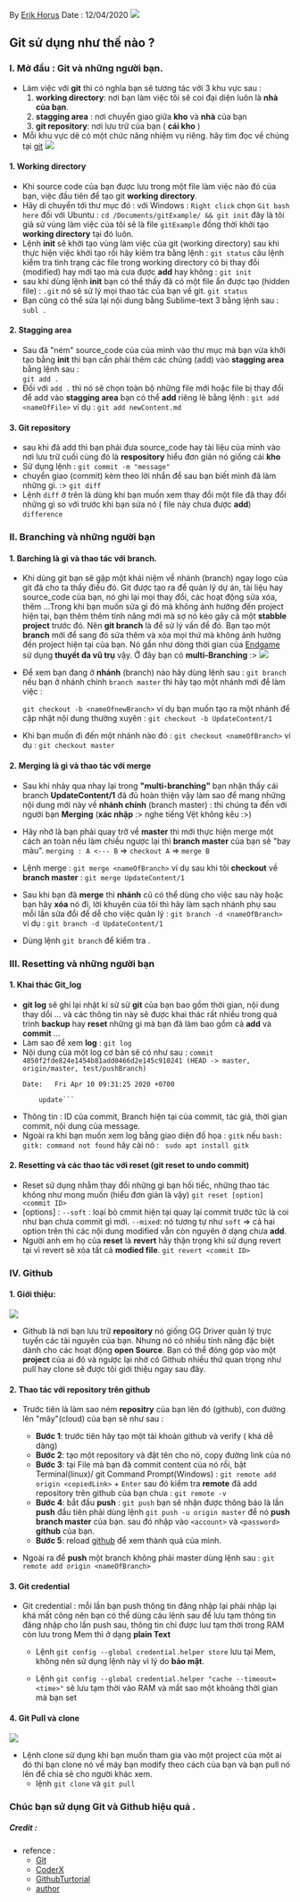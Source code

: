 

By [Erik Horus](https://github.com/ErikHorus1249)
Date : 12/04/2020
![](https://i.imgur.com/b1b1WRN.jpg)
## Git sử dụng như thế nào ?

### I. Mở đầu : Git và những người bạn.
 - Làm việc với **git** thì có nghĩa bạn sẽ tương tác với 3 khu vực sau :
 	1. **working directory**: nơi bạn làm việc tôi sẽ coi đại diện luôn là **nhà của bạn**.
	2. **stagging area** : nơi chuyển giao giữa **kho** và **nhà** của bạn 
	3. **git repository**: nơi lưu trữ của bạn ( **cái kho** )
- Mỗi khu vực dẽ có một chức năng nhiệm vụ riêng. hãy tìm đọc về chúng tại [git](https://git-scm.com/)
![](https://i.imgur.com/8KzwOMq.png)
 #### 1. Working directory
 - Khi source code của bạn được lưu trong một file làm việc nào đó của bạn,  việc đầu tiên để tạo git **working directory**.
 - Hãy di chuyển tới thư mục đó : với Windows : ```Right click``` chọn ```Git bash here``` đối với Ubuntu  : ```cd /Documents/gitExample/ && git init``` đây là tôi giả sử vùng làm việc của tôi sẽ là file ```gitExample``` đồng thời khởi tạo **working directory** tại đó luôn.
 - Lệnh **init** sẽ khởi tạo vùng làm việc của git (working directory) sau khi thực hiện việc khởi tạo rồi hãy kiêm tra bằng lệnh : ```git status``` câu lệnh kiểm tra tình trạng các file trong working directory có bị thay đổi (modified) hay mới tạo mà cưa được **add** hay không : 
```git init```
- sau khi dùng lệnh **init** bạn có thể thấy đã có một file ẩn được tạo (hidden file) : ```.git``` nó sẽ sử lý mọi thao tác của bạn về git.
	```git status```
- Bạn cũng có thể sửa lại nội dung bằng  Sublime-text 3 bằng lệnh sau :
	```subl .```

 #### 2. Stagging area
- Sau đã "ném" source_code của của mình vào thư mục mà bạn vừa khởi tạo bằng **init** thì bạn cần phải thêm các chúng (add) vào **stagging area** bằng lệnh sau :   
	```git add .```
- Đối với ```add .``` thì nó sẽ chọn toàn bộ những file mới hoặc file bị thay đổi để add vào **stagging area** bạn có thể **add** riêng lẻ bằng lệnh : ```git add <nameOfFile>``` ví dụ : ```git add newContent.md```

 #### 3. Git repository
 - sau khi đã add thì bạn phải đưa source_code hay tài liệu của mình vào nơi lưu trữ cuối cùng đó là **respository** hiểu đơn giản nó giống cái **kho**
 - Sử dụng lệnh : 
	```git commit -m "message"```
- chuyển giao (commit) kèm theo lời nhắn để sau bạn biết mình đã làm những gì. :>
	```git diff```
- Lệnh ```diff``` ở trên là dùng khi bạn muốn xem thay đổi một file đã thay đổi những gì so với trước khi bạn sửa nó ( file này chưa được **add**) ```difference```

### II. Branching và những người bạn

 #### 1. Barching là gì và thao tác với branch. 
 - Khi dùng git bạn sẽ gặp một khái niệm về nhánh (branch) ngay logo của git đã cho ta thấy điều đó. Git được tạo ra để quản lý dự án, tài liệu hay source_code của bạn, nó ghi lại mọi thay đổi, các hoạt động sửa xóa, thêm ...Trong khi bạn muốn sửa gì đó mà không ảnh hưởng đến project hiện tại, bạn thêm thêm tính năng mới mà sợ nó kéo gãy cả một **stabble project** trước đó. Nên **git branch** là để sử lý vấn đề đó. Bạn tạo một **branch** mới để sang đó sửa thêm và xóa mọi thứ mà không ảnh hưởng đến project hiện tại của bạn. Nó gần như dòng thời gian của [Endgame](https://www.marvel.com/movies/avengers-endgame) sử dụng **thuyết đa vũ trụ** vậy. Ở đây bạn có **multi-Branching** :>
 ![](https://i.imgur.com/s2paGh8.png)
 - Để xem bạn đang ở **nhánh** (branch) nào hãy dùng lệnh sau : ```git branch``` nếu bạn ở nhánh chính ```branch master``` thì hãy tạo một nhánh mới để làm việc :
 
	```git checkout -b <nameOfnewBranch>``` ví dụ bạn muốn tạo ra một nhánh để cập nhật nội dung thường xuyên : ```git checkout -b UpdateContent/1```
- Khi bạn muốn đi đến một nhánh nào đó : ```git checkout <nameOfBranch>``` ví dụ : ```git checkout master```

 #### 2. Merging là gì và thao tác với merge
 - Sau khi nhảy qua nhay lại trong **"multi-branching"** bạn nhận thấy cái branch **UpdateContent/1** đã đủ hoàn thiện vậy làm sao để mang những nội dung mới này về **nhánh chính** (branch master) : thì chúng ta đến với người bạn **Merging**  (**xác nhập** :> nghe tiếng Vệt không kêu :>)
 - Hãy nhớ là bạn phải quay trở về **master** thì mới thực hiện merge một cách an toàn nếu làm chiều ngược lại thì **branch master** của bạn sẽ "bay màu".
 	```merging : A <--- B``` => ```checkout A``` => ```merge B```
 - Lệnh merge : ```git merge <nameOfBranch>``` ví dụ sau khi tôi **checkout** về **branch master** : ```git merge UpdateContent/1```

 - Sau khi bạn đã **merge** thì **nhánh** cũ có thể dùng cho việc sau này hoặc bạn hãy **xóa** nó đi, lời khuyên của tôi thì hãy làm sạch nhánh phụ sau mỗi lần sửa đổi để dễ cho việc quản lý : ```git branch -d <nameOfBranch>``` ví dụ : ```git branch -d UpdateContent/1```
 - Dùng lệnh ```git branch``` để kiểm tra .
 
 ### III. Resetting và những người bạn
  #### 1. Khai thác Git_log
  - **git log** sẽ ghi lại nhật kí sử sử **git** của bạn bao gồm thời gian, nội dung thay dổi ... và các thông tin này sẽ được khai thác rất nhiều trong quá trình **backup** hay **reset** những gì mà bạn đã làm bao gồm cả **add** và **commit** ...
  - Làm sao để xem **log** : ```git log```
  - Nội dung của một log cơ bản sẽ có như sau :
  	```commit 4850f2fde824e1454b81add0466d2e145c910241 (HEAD -> master, origin/master, test/pushBranch)```
	   ```Author: Erik_Horus <tuananh1421999@gmail.com>
 	   Date:   Fri Apr 10 09:31:25 2020 +0700

    	   update```
 - Thông tin : ID của commit, Branch hiện tại của commit, tác giả, thời gian commit, nội dung của message.
 - Ngoài ra khi bạn muốn xem log bằng giao diện đồ họa : ```gitk``` nếu ```bash: gitk: command not found``` hãy cài nó : ``` sudo apt install gitk```
 
 #### 2. Resetting và các thao tác với reset (git reset to undo commit)
 - Reset sử dụng nhằm thay đổi những gì bạn hối tiếc, những thao tác không như mong muốn (hiểu đơn giản là vậy)
 	```git reset [option] <commit ID>```
 - [options] : ```--soft``` : loại bỏ cmmit hiện tại quay lại commit trước tức là coi như bạn chưa commit gì mới.
 	       ```--mixed```: nó tương tự như  ```soft```
 	       => cả hai option trên thì các nội dung modified vẫn còn nguyên ở dạng chưa **add**.
 - Người anh em họ của **reset** là **revert** hãy thận trọng khi sử dụng revert tại vì revert sẽ xóa tất cả **modied file**.
 	```git revert <commit ID>```
 

 ### IV. Github 
  #### 1. Giới thiệu:
![](https://i.imgur.com/BGVBXnV.jpg)
  - Github là nơi bạn lưu trữ  **repository** nó giống GG Driver quản lý trực tuyến các tài nguyên của bạn. Nhưng nó có nhiều tính năng đặc biệt dành cho các hoạt động **open Source**. Bạn có thể đóng góp vào một **project** của ai đó và ngược lại nhờ có Github nhiều thứ quan trọng như pull hay clone sẽ được tôi giới thiệu ngay sau đây.
  #### 2. Thao tác với repository trên github
  - Trước tiên là làm sao ném **repositry** của bạn lên đó (github), con đường lên "mây"(cloud) của bạn sẽ như sau :
  	- **Bước 1**: trước tiên hãy tạo một tài khoản github và verify ( khá dễ dàng)
  	- **Bước 2**: tạo một repository và đặt tên cho nó, copy đường link của nó 
  	- **Bước 3**: tại File mà bạn đã commit content của nó rồi, bật Terminal(linux)/ git Command Prompt(Windows) : ```git remote add origin <copiedLink>``` + ```Enter``` sau đó kiểm tra **remote** đã add repository trên github của bạn chưa : ```git remote -v```
  	- **Bước 4**:  bắt đầu **push** : ```git push``` bạn sẽ nhận được thông báo là lần **push** đầu tiên phải dùng lệnh ```git push -u origin master``` để nó **push branch master** của bạn. sau đó nhập vào ```<account>``` và ```<password>``` **github** của bạn. 
  	- **Bước 5**: reload [github](https://github.com/) để xem thành quả của mình.
  
  - Ngoài ra để **push** một branch không phải master dùng lệnh sau :  ```git remote add origin <nameOfBranch>```
 #### 3. Git credential 
 - Git credential : mỗi lần bạn push thông tin đăng nhập lại phải nhập lại khá mất công nên bạn có thể dùng câu lệnh sau để lưu tạm thông tin đăng nhập cho lần push sau, thông tin chỉ được luư tạm thời trong RAM còn lưu trong Mem thì ở dạng **plain Text**
 	- Lệnh ```git config --global credential.helper store``` lưu tại Mem, không nên sử dụng lệnh này vì lý do **bảo mật**.

	- Lệnh ```git config --global credential.helper "cache --timeout=<time>"``` sẽ lưu tạm thời vào RAM và mất sao một khoảng thời gian mà bạn set 
 #### 4. Git Pull và clone
 ![](https://i.imgur.com/GzDxDB7.jpg)
 - Lệnh clone sử dụng khi bạn muốn tham gia vào một project của một ai đó thì bạn clone nó về máy bạn modify theo cách của bạn và bạn pull nó lên để chia sẻ cho người khác xem.
 	- lệnh ```git clone``` và ```git pull ```
 ### Chúc bạn sử dụng Git và Github hiệu quả .
##### Credit :
- refence : 
	- [Git](https://git-scm.com/docs/gittutorial)
	- [CoderX](https://coders-x.com/)
	- [GithubTurtorial](https://guides.github.com/activities/hello-world/)
	- [author](https://github.com/ErikHorus1249)




















